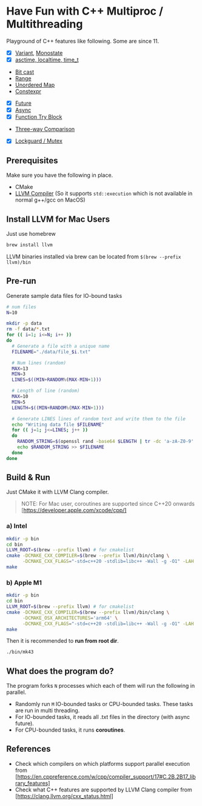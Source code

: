 # Have Fun with C++ Multiproc / Multithreading

Playground of C++ features like following. Some are since 11.

- [x] [Variant](https://en.cppreference.com/w/cpp/utility/variant), [Monostate](https://en.cppreference.com/w/cpp/utility/variant/monostate)
- [x] [asctime, localtime, time_t](https://en.cppreference.com/w/cpp/chrono/c/time)
- [Bit cast](https://en.cppreference.com/w/cpp/numeric/bit_cast)
- [Range](https://en.cppreference.com/w/cpp/ranges/range)
- [Unordered Map](https://en.cppreference.com/w/cpp/container/unordered_map)
- [Constexpr](https://en.cppreference.com/w/cpp/language/constexpr)
- [x] [Future](https://en.cppreference.com/w/cpp/thread/future)
- [x] [Async](https://en.cppreference.com/w/cpp/thread/async)
- [x] [Function Try Block](https://en.cppreference.com/w/cpp/language/function-try-block)
- [Three-way Comparison](https://en.cppreference.com/w/cpp/language/operator_comparison#Three-way_comparison)
- [x] [Lockguard / Mutex](https://en.cppreference.com/w/cpp/thread/lock_guard)

## Prerequisites

Make sure you have the following in place.

- CMake
- [LLVM Compiler](https://github.com/llvm/llvm-project/tree/main) (So it supports `std::execution` which is not available in normal g++/gcc on MacOS)

## Install LLVM for Mac Users

Just use homebrew

```sh
brew install llvm
```

LLVM binaries installed via brew can be located from `$(brew --prefix llvm)/bin`

## Pre-run

Generate sample data files for IO-bound tasks

```sh
# num files
N=10

mkdir -p data
rm -f data/*.txt
for (( i=1; i<=N; i++ ))
do
  # Generate a file with a unique name
  FILENAME="./data/file_$i.txt"

  # Num lines (random)
  MAX=13
  MIN=3
  LINES=$((MIN+RANDOM%(MAX-MIN+1)))

  # Length of line (random)
  MAX=10
  MIN=5
  LENGTH=$((MIN+RANDOM%(MAX-MIN+1)))

  # Generate LINES lines of random text and write them to the file
  echo "Writing data file $FILENAME"
  for (( j=1; j<=LINES; j++ ))
  do
    RANDOM_STRING=$(openssl rand -base64 $LENGTH | tr -dc 'a-zA-Z0-9' | head -c $LENGTH)
    echo $RANDOM_STRING >> $FILENAME
  done
done
```

## Build & Run

Just CMake it with LLVM Clang compiler.

> NOTE: For Mac user, coroutines are supported since C++20 onwards [https://developer.apple.com/xcode/cpp/]

### a) Intel

```sh
mkdir -p bin
cd bin
LLVM_ROOT=$(brew --prefix llvm) # for cmakelist
cmake -DCMAKE_CXX_COMPILER=$(brew --prefix llvm)/bin/clang \
      -DCMAKE_CXX_FLAGS="-std=c++20 -stdlib=libc++ -Wall -g -O1" -LAH ..
make
```

### b) Apple M1

```sh
mkdir -p bin
cd bin
LLVM_ROOT=$(brew --prefix llvm) # for cmakelist
cmake -DCMAKE_CXX_COMPILER=$(brew --prefix llvm)/bin/clang \
      -DCMAKE_OSX_ARCHITECTURES='arm64' \
      -DCMAKE_CXX_FLAGS="-std=c++20 -stdlib=libc++ -Wall -g -O1" -LAH ..
make
```

Then it is recommended to **run from root dir**.

```sh
./bin/mk43
```

## What does the program do?

The program forks `N` processes which each of them will run the following in parallel.

- Randomly run `M` IO-bounded tasks or CPU-bounded tasks. These tasks are run in multi threading.
- For IO-bounded tasks, it reads all .txt files in the directory (with async future).
- For CPU-bounded tasks, it runs **coroutines**.

## References

- Check which compilers on which platforms support parallel execution from [https://en.cppreference.com/w/cpp/compiler_support/17#C.2B.2B17_library_features]
- Check what C++ features are supported by LLVM Clang compiler from [https://clang.llvm.org/cxx_status.html]

